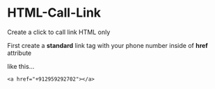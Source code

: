 # HTML-Call-Link
Create a click to call link HTML only

First create a **standard** link tag with your phone number inside of **href** attribute

like this...

```
<a href="+912959292702"></a>
```
